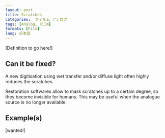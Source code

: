 ```yaml
---
layout: post
title: Scratches
categories:  フィルム アナログ  
tags: [Analog, Film]
formats: [Film]
lang: 日本語
---
```


[Definition to go here!]

## Can it be fixed?

A new digitisation using wet transfer and/or diffuse light often highly reduces the scratches.

Restoration softwares allow to mask scratches up to a certain degree, so they become invisible for humans. This may be useful when the analogue source is no longer available.

## Example(s)

[wanted!]
